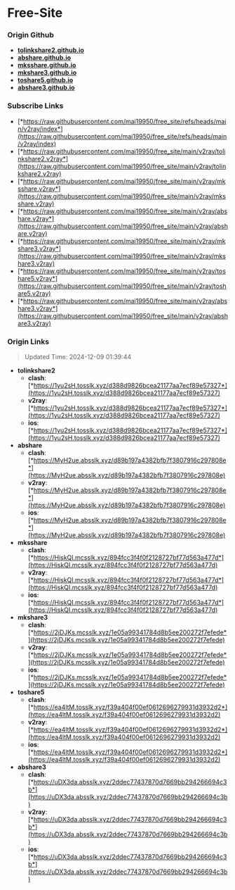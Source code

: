 # Free-Site

### Origin Github

- [**tolinkshare2.github.io**](https://github.com/tolinkshare2/tolinkshare2.github.io)
- [**abshare.github.io**](https://github.com/abshare/abshare.github.io)
- [**mksshare.github.io**](https://github.com/mksshare/mksshare.github.io)
- [**mkshare3.github.io**](https://github.com/mkshare3/mkshare3.github.io)
- [**toshare5.github.io**](https://github.com/toshare5/toshare5.github.io)
- [**abshare3.github.io**](https://github.com/abshare3/abshare3.github.io)

### Subscribe Links

- [*https://raw.githubusercontent.com/mai19950/free_site/refs/heads/main/v2ray/index*](https://raw.githubusercontent.com/mai19950/free_site/refs/heads/main/v2ray/index)
- [*https://raw.githubusercontent.com/mai19950/free_site/main/v2ray/tolinkshare2.v2ray*](https://raw.githubusercontent.com/mai19950/free_site/main/v2ray/tolinkshare2.v2ray)
- [*https://raw.githubusercontent.com/mai19950/free_site/main/v2ray/mksshare.v2ray*](https://raw.githubusercontent.com/mai19950/free_site/main/v2ray/mksshare.v2ray)
- [*https://raw.githubusercontent.com/mai19950/free_site/main/v2ray/abshare.v2ray*](https://raw.githubusercontent.com/mai19950/free_site/main/v2ray/abshare.v2ray)
- [*https://raw.githubusercontent.com/mai19950/free_site/main/v2ray/mkshare3.v2ray*](https://raw.githubusercontent.com/mai19950/free_site/main/v2ray/mkshare3.v2ray)
- [*https://raw.githubusercontent.com/mai19950/free_site/main/v2ray/toshare5.v2ray*](https://raw.githubusercontent.com/mai19950/free_site/main/v2ray/toshare5.v2ray)
- [*https://raw.githubusercontent.com/mai19950/free_site/main/v2ray/abshare3.v2ray*](https://raw.githubusercontent.com/mai19950/free_site/main/v2ray/abshare3.v2ray)

### Origin Links

> Updated Time: 2024-12-09 01:39:44

- **tolinkshare2**
  - **clash**: [*https://1yu2sH.tosslk.xyz/d388d9826bcea21177aa7ecf89e57327*](https://1yu2sH.tosslk.xyz/d388d9826bcea21177aa7ecf89e57327)
  - **v2ray**: [*https://1yu2sH.tosslk.xyz/d388d9826bcea21177aa7ecf89e57327*](https://1yu2sH.tosslk.xyz/d388d9826bcea21177aa7ecf89e57327)
  - **ios**: [*https://1yu2sH.tosslk.xyz/d388d9826bcea21177aa7ecf89e57327*](https://1yu2sH.tosslk.xyz/d388d9826bcea21177aa7ecf89e57327)
- **abshare**
  - **clash**: [*https://MyH2ue.absslk.xyz/d89b197a4382bfb7f3807916c297808e*](https://MyH2ue.absslk.xyz/d89b197a4382bfb7f3807916c297808e)
  - **v2ray**: [*https://MyH2ue.absslk.xyz/d89b197a4382bfb7f3807916c297808e*](https://MyH2ue.absslk.xyz/d89b197a4382bfb7f3807916c297808e)
  - **ios**: [*https://MyH2ue.absslk.xyz/d89b197a4382bfb7f3807916c297808e*](https://MyH2ue.absslk.xyz/d89b197a4382bfb7f3807916c297808e)
- **mksshare**
  - **clash**: [*https://HiskQI.mcsslk.xyz/894fcc3f4f0f2128727bf77d563a477d*](https://HiskQI.mcsslk.xyz/894fcc3f4f0f2128727bf77d563a477d)
  - **v2ray**: [*https://HiskQI.mcsslk.xyz/894fcc3f4f0f2128727bf77d563a477d*](https://HiskQI.mcsslk.xyz/894fcc3f4f0f2128727bf77d563a477d)
  - **ios**: [*https://HiskQI.mcsslk.xyz/894fcc3f4f0f2128727bf77d563a477d*](https://HiskQI.mcsslk.xyz/894fcc3f4f0f2128727bf77d563a477d)
- **mkshare3**
  - **clash**: [*https://2jDJKs.mcsslk.xyz/1e05a99341784d8b5ee200272f7efede*](https://2jDJKs.mcsslk.xyz/1e05a99341784d8b5ee200272f7efede)
  - **v2ray**: [*https://2jDJKs.mcsslk.xyz/1e05a99341784d8b5ee200272f7efede*](https://2jDJKs.mcsslk.xyz/1e05a99341784d8b5ee200272f7efede)
  - **ios**: [*https://2jDJKs.mcsslk.xyz/1e05a99341784d8b5ee200272f7efede*](https://2jDJKs.mcsslk.xyz/1e05a99341784d8b5ee200272f7efede)
- **toshare5**
  - **clash**: [*https://ea4ltM.tosslk.xyz/f39a404f00ef0612696279931d3932d2*](https://ea4ltM.tosslk.xyz/f39a404f00ef0612696279931d3932d2)
  - **v2ray**: [*https://ea4ltM.tosslk.xyz/f39a404f00ef0612696279931d3932d2*](https://ea4ltM.tosslk.xyz/f39a404f00ef0612696279931d3932d2)
  - **ios**: [*https://ea4ltM.tosslk.xyz/f39a404f00ef0612696279931d3932d2*](https://ea4ltM.tosslk.xyz/f39a404f00ef0612696279931d3932d2)
- **abshare3**
  - **clash**: [*https://uDX3da.absslk.xyz/2ddec77437870d7669bb294266694c3b*](https://uDX3da.absslk.xyz/2ddec77437870d7669bb294266694c3b)
  - **v2ray**: [*https://uDX3da.absslk.xyz/2ddec77437870d7669bb294266694c3b*](https://uDX3da.absslk.xyz/2ddec77437870d7669bb294266694c3b)
  - **ios**: [*https://uDX3da.absslk.xyz/2ddec77437870d7669bb294266694c3b*](https://uDX3da.absslk.xyz/2ddec77437870d7669bb294266694c3b)
